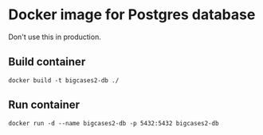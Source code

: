 # Docker image for Postgres database

Don't use this in production.

## Build container

```shell
docker build -t bigcases2-db ./
```

## Run container

```shell
docker run -d --name bigcases2-db -p 5432:5432 bigcases2-db
```
